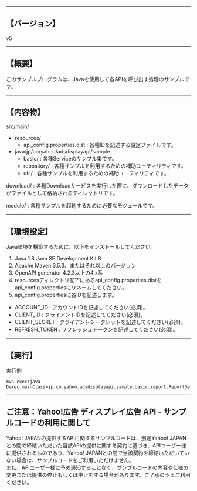 --------------------------------
【バージョン】
--------------------------------
v5

--------------------------------
【概要】
--------------------------------
このサンプルプログラムは、Javaを使用して各APIを呼び出す処理のサンプルです。

--------------------------------
【内容物】
--------------------------------
src/main/
  - resources/
    - api_config.properties.dist    : 各種IDを記述する設定ファイルです。
  - java/jp/co/yahoo/adsdisplayapi/sample
    - basic/                      : 各種Serviceのサンプル集です。
    - repository/                 : 各種サンプルを利用するための補助ユーティリティです。
    - util/                       : 各種サンプルを利用するための補助ユーティリティです。

download/                         : 各種Downloadサービスを実行した際に、ダウンロードしたデータがファイルとして格納されるディレクトリです。

module/                           : 各種サンプルを起動するために必要なモジュールです。

--------------------------------
【環境設定】
--------------------------------
Java環境を構築するために、以下をインストールしてください。

1. Java 1.8 Java SE Development Kit 8
2. Apache Maven 3.5.3、またはそれ以上のバージョン
3. OpenAPI generator 4.2.3以上の4.x系
4. resourcesディレクトリ配下にあるapi_config.properties.distをapi_config.propertiesにリネームしてください。
5. api_config.propertiesに各IDを記述します。
  - ACCOUNT_ID          : アカウントIDを記述してください(必須)。
  - CLIENT_ID           : クライアントIDを記述してください(必須)。
  - CLIENT_SECRET       : クライアントシークレットを記述してください(必須)。
  - REFRESH_TOKEN       : リフレッシュトークンを記述してください(必須)。

--------------------------------
【実行】
--------------------------------
実行例
```
mvn exec:java -Dexec.mainClass=jp.co.yahoo.adsdisplayapi.sample.basic.report.ReportDefinitionServiceSample
```

--------------------------------
ご注意：Yahoo!広告 ディスプレイ広告 API - サンプルコードの利用に関して
--------------------------------

Yahoo! JAPANの提供するAPIに関するサンプルコードは、別途Yahoo! JAPANとの間で締結いただいた当該APIの提供に関する契約に基づき、APIユーザー様に提供されるものであり、Yahoo! JAPANとの間で当該契約を締結いただいていない場合は、サンプルコードをご利用いただけません。  
また、APIユーザー様に予め通知することなく、サンプルコードの内容や仕様の変更または提供の停止もしくは中止をする場合があります。ご了承のうえご利用ください。  
